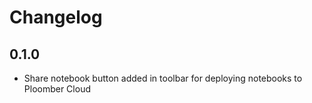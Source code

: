 # Changelog

## 0.1.0

* Share notebook button added in toolbar for deploying notebooks to Ploomber Cloud
